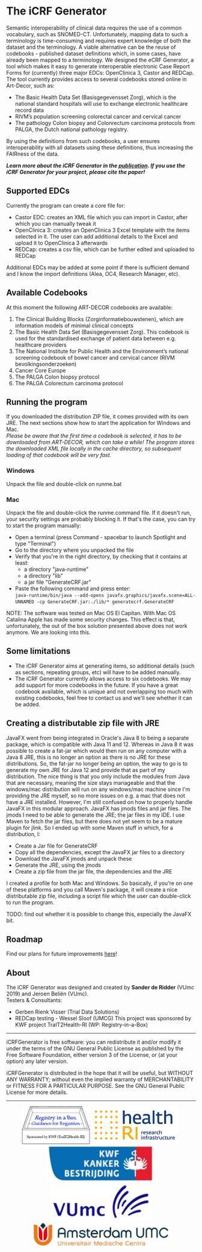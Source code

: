 # The iCRF Generator
Semantic interoperability of clinical data requires the use of a common vocabulary, such as SNOMED-CT. Unfortunately, mapping data to such a terminology is time-consuming and requires expert knowledge of both the dataset and the terminology. A viable alternative can be the reuse of codebooks - published dataset definitions which, in some cases, have already been mapped to a terminology. We designed the eCRF Generator, a tool which makes it easy to generate interoperable electronic Case Report Forms for (currently) three major EDCs: OpenClinica 3, Castor and REDCap. The tool currently provides access to several codebooks stored online in Art-Decor, such as: 
* The Basic Health Data Set (Basisgegevensset Zorg), which is the national standard hospitals will use to exchange electronic healthcare record data
* RIVM’s population screening colorectal cancer and cervical cancer
* The pathology Colon biopsy and Colonrectum carcinoma protocols from PALGA, the Dutch national pathology registry. 

By using the definitions from such codebooks, a user ensures interoperability with all datasets using these definitions, thus increasing the FAIRness of the data. 

***Learn more about the iCRF Generator in the [publication](https://f1000research.com/articles/9-81). If you use the iCRF Generator for your project, please cite the paper!*** 

## Supported EDCs
Currently the program can create a core file for:
* Castor EDC: creates an XML file which you can import in Castor, after which you can manually tweak it
* OpenClinica 3: creates an OpenClinica 3 Excel template with the items selected in it. The user can add additional details to the Excel and upload it to OpenClinica 3 afterwards
* REDCap: creates a csv file, which can be further edited and uploaded to REDCap
  
Additional EDCs may be added at some point if there is sufficient demand and I know the import definitions (Alea, OC4, Research Manager, etc).

## Available Codebooks
At this moment the following ART-DECOR codebooks are available:
1.	The Clinical Building Blocks (Zorginformatiebouwstenen), which are information models of minimal clinical concepts
2.	The Basic Health Data Set (Basisgegevensset Zorg). This codebook is used for the standardised exchange of patient data between e.g. healthcare providers  
3.	The National Institute for Public Health and the Environment’s national screening codebook of bowel cancer and cervical cancer (RIVM bevolkingsonderzoeken) 
4.	Cancer Core Europe 
5.	The PALGA Colon biopsy protocol
6.	The PALGA Colorectum carcinoma protocol


## Running the program
If you downloaded the distribution ZIP file, it comes provided with its own JRE. The next sections show how to start the application for Windows and Mac.  
*Please be aware that the first time a codebook is selected, it has to be downloaded from ART-DECOR, which can take a while! The program stores
the downloaded XML file locally in the cache directory, so subsequent loading of that codebook will be very fast.*

### Windows
Unpack the file and double-click on runme.bat

### Mac
Unpack the file and double-click the runme.command file. If it doesn't run, your security settings are probably blocking it. If that's the case, you can try to start the program manually:
* Open a terminal (press Command - spacebar to launch Spotlight and type "Terminal")
* Go to the directory where you unpacked the file
* Verify that you're in the right directory, by checking that it contains at least:
    * a directory "java-runtime"
    * a directory "lib"
    * a jar file "GenerateCRF.jar"
* Paste the following command and press enter:  
  `java-runtime/bin/java --add-opens javafx.graphics/javafx.scene=ALL-UNNAMED -cp GenerateCRF.jar:./lib/* generatecrf.GenerateCRF`

NOTE: The software was tested on Mac OS El Capitan. With Mac OS Catalina Apple has made some security changes. This effect is that, unfortunately, the out of the box solution presented above does not work anymore. We are looking into this.

## Some limitations
* The iCRF Generator aims at generating items, so additional details (such as sections, repeating groups, etc) will have to be added manually.
* The iCRF Generator currently allows access to six codebooks. We may add support for more codebooks in the future. If you have a great codebook available, which is unique and not overlapping too much with existing codebooks, feel free to contact us and we'll see whether it can be added.

## Creating a distributable zip file with JRE
JavaFX went from being integrated in Oracle's Java 8 to being a separate package, which is compatible with Java 11 and 12. Whereas in Java 8 it was possible to create a fat-jar which would then run on any computer with a Java 8 JRE, this is no longer an option as there is no JRE for these distributions. So, the fat-jar no longer being an option, the way to go is to generate my own JRE for Java 12 and provide that as part of my distribution. The nice thing is that you only include the modules from Java that are necessary, meaning the size stays manageable and that the windows/mac distribution will run on any windows/mac machine since I'm providing the JRE myself, so no more issues on e.g. a mac that does not have a JRE installed. However, I'm still confused on how to properly handle JavaFX in this modular approach. JavaFX has jmods files and jar files. The jmods I need to be able to generate the JRE; the jar files in my IDE. I use Maven to fetch the jar files, but there does not yet seem to be a mature plugin for jlink. So I ended up with some Maven stuff in which, for a distribution, I:
* Create a Jar file for GenerateCRF
* Copy all the dependencies, except the JavaFX jar files to a directory
* Download the JavaFX jmods and unpack these
* Generate the JRE, using the jmods
* Create a zip file from the jar file, the dependencies and the JRE

I created a profile for both Mac and Windows. So basically, if you're on one of these platforms and you call Maven's package, it will create a nice distributable zip file, including a script file which the user can double-click to run the program.

TODO: find out whether it is possible to change this, especially the JavaFX bit.

## Roadmap
Find our plans for future improvements [here](docs/roadmap.md)! 

## About
The iCRF Generator was designed and created by **Sander de Ridder** (VUmc 2019) and Jeroen Beliën (VUmc).\
Testers & Consultants: 
* Gerben Rienk Visser (Trial Data Solutions)
* REDCap testing - Wessel Sloof (UMCG)
This project was sponsored by KWF project TraIT2Health-RI (WP: Registry-in-a-Box)
---
iCRFGenerator is free software: you can redistribute it and/or modify it under the terms of the GNU General Public License as published by the Free Software Foundation, either version 3 of the License, or (at your option) any later version.

iCRFGenerator is distributed in the hope that it will be useful, but WITHOUT ANY WARRANTY; without even the implied warranty of MERCHANTABILITY or FITNESS FOR A PARTICULAR PURPOSE.  See the GNU General Public License for more details.

---


<div style="text-align:center">
<img src="docs/images/rib.png" height="100">&nbsp;<img src="docs/images/healthri_white.png" height="100">&nbsp;<img src="docs/images/kwf_white.png" height="100">&nbsp;<img src="docs/images/vumc_white.png" height="100"><br>
<img src="docs/images/aumc_white.png" height="60">
</div>